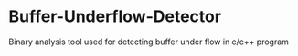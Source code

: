 # Buffer-Underflow-Detector
Binary analysis tool used for detecting buffer under flow in c/c++ program 
